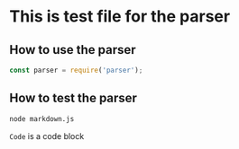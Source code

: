 # This is test file for the parser

## How to use the parser
```javascript
const parser = require('parser');
```

## How to test the parser
```sh
node markdown.js
```

`Code` is a code block
